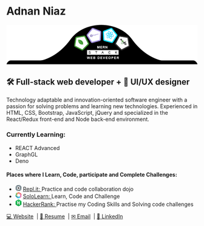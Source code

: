 <h1>Adnan Niaz</h1>
<img src="images/banner2.png">
<h2> 🛠 Full-stack web developer + 🎨 UI/UX designer</h2>
<p>
    Technology adaptable and innovation-oriented software engineer with a passion for solving problems and learning new
    technologies. Experienced in HTML, CSS, Bootstrap, JavaScript, jQuery and specialized in the React/Redux front-end
    and Node back-end environment.
</p>
<h3>Currently Learning:</h3>
<ul>
    <li>REACT Advanced</li>
    <li>GraphGL</li>
    <li>Deno</li>
</ul>

<h4>Places where I Learn, Code, participate and Complete Challenges:</h4>
<ul>
    <li><img src="images/replit.png"> <a href="https://repl.it/@adnanniaz">Repl.it: </a> Practice and code
        collaboration dojo</li>
    <li><img src="images/sololearn.png"> <a href="https://www.sololearn.com/Profile/383429">SoloLearn: </a> Learn, Code and
        Challenge</li>
    <li><img src="images/hacker-rank.png"> <a href="https://www.hackerrank.com/adnanniaz77">HackerRank: </a> Practise my
        Coding Skills and Solving code challenges</li>
</ul>
<p>
    <a href="https://www.sanistudio.online"> 💻 Website</a>&nbsp;&nbsp;|
    <a href="https://drive.google.com/open?id=1Kd3K2eCeDBLFDuSfHqVtPW3C3ACL7ueC"> 📄 Resume</a>&nbsp;&nbsp;|
    <a href="mailto:adnanniaz77@yahoo.com"> ✉ Email</a>&nbsp;&nbsp;|
    <a href="https://www.linkedin.com/in/adnanniaz77/"> 🔗 LinkedIn</a>
</p>&nbsp;
</p>
